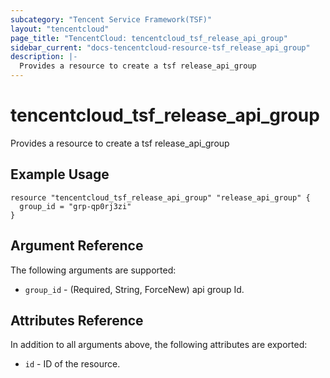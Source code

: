 ```yaml
---
subcategory: "Tencent Service Framework(TSF)"
layout: "tencentcloud"
page_title: "TencentCloud: tencentcloud_tsf_release_api_group"
sidebar_current: "docs-tencentcloud-resource-tsf_release_api_group"
description: |-
  Provides a resource to create a tsf release_api_group
---
```


# tencentcloud_tsf_release_api_group

Provides a resource to create a tsf release_api_group

## Example Usage

```hcl
resource "tencentcloud_tsf_release_api_group" "release_api_group" {
  group_id = "grp-qp0rj3zi"
}
```

## Argument Reference

The following arguments are supported:

* `group_id` - (Required, String, ForceNew) api group Id.

## Attributes Reference

In addition to all arguments above, the following attributes are exported:

* `id` - ID of the resource.




